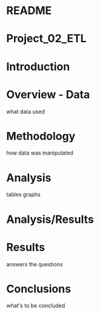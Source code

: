 # README
# Project_02_ETL

# Introduction

# Overview - Data
what data used
# Methodology
how data was manipulated
# Analysis
tables graphs

# Analysis/Results

# Results
answers the questions
# Conclusions
what's to be concluded
